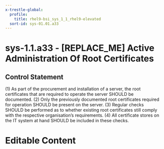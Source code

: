 ```yaml
---
x-trestle-global:
  profile:
    title: rhel9-bsi_sys_1_1_rhel9-elevated
  sort-id: sys-01.01.a33
---
```


# sys-1.1.a33 - \[REPLACE_ME\] Active Administration Of Root Certificates

## Control Statement

(1) As part of the procurement and installation of a server, the root certificates that are
required to operate the server SHOULD be documented. (2) Only the previously documented root
certificates required for operation SHOULD be present on the server. (3) Regular checks SHOULD
be performed as to whether existing root certificates still comply with the respective
organisation’s requirements. (4) All certificate stores on the IT system at hand SHOULD be
included in these checks.

# Editable Content

<!-- Make additions and edits below -->
<!-- The above represents the contents of the control as received by the profile, prior to additions. -->
<!-- If the profile makes additions to the control, they will appear below. -->
<!-- The above markdown may not be edited but you may edit the content below, and/or introduce new additions to be made by the profile. -->
<!-- If there is a yaml header at the top, parameter values may be edited. Use --set-parameters to incorporate the changes during assembly. -->
<!-- The content here will then replace what is in the profile for this control, after running profile-assemble. -->
<!-- The current profile has no added parts for this control, but you may add new ones here. -->
<!-- Each addition must have a heading either of the form ## Control my_addition_name -->
<!-- or ## Part a. (where the a. refers to one of the control statement labels.) -->
<!-- "## Control" parts are new parts added after the statement part. -->
<!-- "## Part" parts are new parts added into the top-level statement part with that label. -->
<!-- Subparts may be added with nested hash levels of the form ### My Subpart Name -->
<!-- underneath the parent ## Control or ## Part being added -->
<!-- See https://oscal-compass.github.io/compliance-trestle/tutorials/ssp_profile_catalog_authoring/ssp_profile_catalog_authoring for guidance. -->
